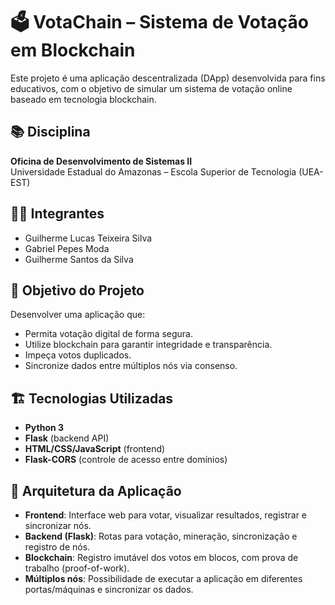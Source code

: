 # 🗳️ VotaChain – Sistema de Votação em Blockchain

Este projeto é uma aplicação descentralizada (DApp) desenvolvida para fins educativos, com o objetivo de simular um sistema de votação online baseado em tecnologia blockchain.

## 📚 Disciplina
**Oficina de Desenvolvimento de Sistemas II**  
Universidade Estadual do Amazonas – Escola Superior de Tecnologia (UEA-EST)

## 👨‍💻 Integrantes
- Guilherme Lucas Teixeira Silva  
- Gabriel Pepes Moda  
- Guilherme Santos da Silva  

## 🧠 Objetivo do Projeto

Desenvolver uma aplicação que:

- Permita votação digital de forma segura.
- Utilize blockchain para garantir integridade e transparência.
- Impeça votos duplicados.
- Sincronize dados entre múltiplos nós via consenso.

## 🏗️ Tecnologias Utilizadas

- **Python 3**
- **Flask** (backend API)
- **HTML/CSS/JavaScript** (frontend)
- **Flask-CORS** (controle de acesso entre domínios)

## 📐 Arquitetura da Aplicação

- **Frontend**: Interface web para votar, visualizar resultados, registrar e sincronizar nós.
- **Backend (Flask)**: Rotas para votação, mineração, sincronização e registro de nós.
- **Blockchain**: Registro imutável dos votos em blocos, com prova de trabalho (proof-of-work).
- **Múltiplos nós**: Possibilidade de executar a aplicação em diferentes portas/máquinas e sincronizar os dados.
